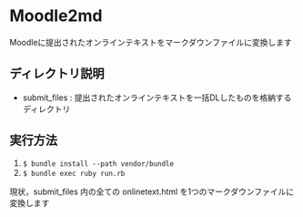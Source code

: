 # Moodle2md

Moodleに提出されたオンラインテキストをマークダウンファイルに変換します


## ディレクトリ説明
- submit_files : 提出されたオンラインテキストを一括DLしたものを格納するディレクトリ


## 実行方法

1. `$ bundle install --path vendor/bundle`
2. `$ bundle exec ruby run.rb`


現状，submit_files 内の全ての onlinetext.html を1つのマークダウンファイルに変換します